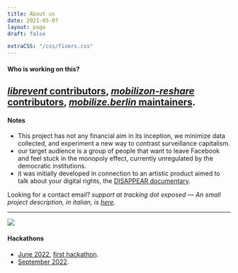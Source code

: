 ```yaml
---
title: About us
date: 2021-05-07
layout: page
draft: false

extraCSS: "/css/fixers.css"
---
```


#### Who is working on this?

## [_librevent_ contributors](https://github.com/tracking-exposed/librevent/graphs/contributors), [_mobilizon-reshare_ contributors](https://github.com/Tech-Workers-Coalition-Italia/mobilizon-reshare/graphs/contributors), [_mobilize.berlin_ maintainers](https://mobilize.berlin/about/instance).

#### Notes

* This project has not any financial aim in its inception, we minimize data collected, and experiment a new way to contrast surveillance capitalism.
* our target audience is a group of people that want to leave Facebook and feel stuck in the monopoly effect, currently unregulated by the democratic institutions.
* it was initially developed in connection to an artistic product aimed to talk about your digital rights, the [DISAPPEAR documentary](https://www.arte.tv/en/videos/100750-000-F/disappear/).


Looking for a contact email? _support at tracking dot exposed_ — _An small project description, in italian, is [here](/italiano-1)._

---

<img src="/images/rightfultrolling/fbt2.jpg" />

#### Hackathons

* [June 2022](/hackathon-june-2022), [first hackathon](/first-hackathon).
* [September 2022](/hackathon-september-2022).
